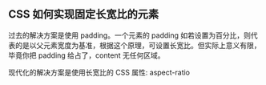 


## CSS 如何实现固定长宽比的元素

过去的解决方案是使用 padding。一个元素的 padding 如若设置为百分比，则代表的是以父元素宽度为基准，根据这个原理，可设置长宽比。但实际上意义有限，毕竟你把 padding 给占了，content 无任何区域。


现代化的解决方案是使用长宽比的 CSS 属性: aspect-ratio